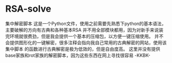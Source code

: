 # RSA-solve
集中解密脚本
这是一个Python文件，使用之前需要先熟悉下python的基本语法，主要破解的方向有古典和各种基本RSA
并不用全部模块都用，因为对新手来说装完环境就很费劲，但是我会提供一个基本的压缩包，以方便一键压缩使用。
并不会提供图形化的一键解密，很多注释会指向我自己常用的古典解密的网站，使用该 集中脚本 的函数进行古典解密是极为低效的，但是自由度高。
这里并没有提供base家族和rot家族的解密脚本，因为这些东西在网上寻找很容易
-KKBK-
